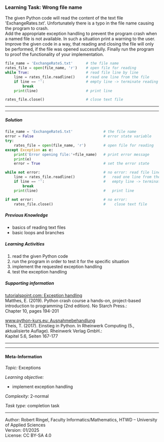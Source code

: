 ### Learning Task: Wrong file name

The given Python code will read the content of the text file 'ExchangeRates.txt'. Unfortunately there is a typo in the file name causing the program to crash.  
Add the appropriate exception handling to prevent the program crash when a named file is not available. In such a situation print a warning to the user.  
Improve the given code in a way, that reading and closing the file will only be performed, if the file was opened successfully.
Finally run the program to proof the functionality of your implementation.  

``` python
file_name = 'ExchangeRateS.txt'      # the file name
rates_file = open(file_name, 'r')    # open file for reading
while True:                          # read file line by line
    line = rates_file.readline()     # read one line from the file
    if line == '':                   # empty line -> terminate reading
        break
    print(line)                      # print line

rates_file.close()                   # close text file                   
```

---------------------------------------
---------------------------------------

##### Solution

``` python
file_name = 'ExchangeRateS.txt'              # the file name
error = False                                # error state variable
try:
	rates_file = open(file_name, 'r')        # open file for reading
except Exception as e:
	print('Error opening file:'+file_name)   # print error message
	print(e)
	error = True                             # set the error state

while not error:                             # no error: read file line by line
    line = rates_file.readline()             #   read one line from the file
    if line == '':                           #   empty line -> terminate reading
        break
    print(line)                              #   print line

if not error:                                # no error:
	rates_file.close()                       #    close text file
```

##### Previous Knowledge

- basics of reading text files
- basic loops and branches
  
##### Learning Activities

1) read the given Python code 
2) run the program in order to test it for the specific situation 
3) implement the requested exception handling 
4) test the exception handling

##### Supporting information

[tutorialspoint.com: Exception handling](https://www.tutorialspoint.com/python/python_tryexcept_block.htm)  
Matthes, E. (2019). Python crash course a hands-on, project-based introduction to programming (2nd edition). No Starch Press.:  
Chapter 10, pages 194-201  

[www.python-kurs.eu: Ausnahmebehandlung](https://www.python-kurs.eu/python3_ausnahmebehandlung.php)  
Theis, T. (2017). Einstieg in Python. In Rheinwerk Computing (5., aktualisierte Auflage). Rheinwerk Verlag GmbH.:   
Kapitel 5.6, Seiten 167-177

---------------------------------------
---------------------------------------
#### Meta-Information
*Topic:*  Exceptions 

*Learning objective:*  
- implement exception handling

[//]: # "learning objective: 1-exception"
[//]: # "previous knowledge: 2-loop 1-branch 1-files"

*Complexity:*  2-normal 

*Task type:*  completion task

----
Author: Robert Ringel, Faculty Informatics/Mathematics, HTWD – University of Applied Sciences  
Version: 01/2025            
License: CC BY-SA 4.0
